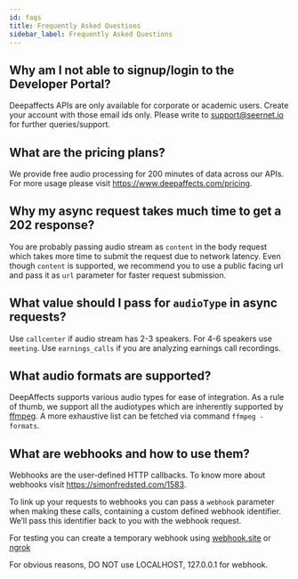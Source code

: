 ```yaml
---
id: faqs
title: Frequently Asked Questions
sidebar_label: Frequently Asked Questions
---
```


## Why am I not able to signup/login to the Developer Portal?

Deepaffects APIs are only available for corporate or academic users. Create your account with those email ids only. Please write to support@seernet.io for further queries/support.


## What are the pricing plans?

We provide free audio processing for 200 minutes of data across our APIs. For more usage please visit https://www.deepaffects.com/pricing.


## Why my async request takes much time to get a 202 response?

You are probably passing audio stream as `content` in the body request which takes more time to submit the request due to network latency. Even though `content` is supported, we recommend you to use a public facing url and pass it as `url` parameter for faster request submission.


## What value should I pass for `audioType` in async requests?

Use `callcenter` if audio stream has 2-3 speakers. For 4-6 speakers use `meeting`. Use `earnings_calls` if you are analyzing earnings call recordings.


## What audio formats are supported?

DeepAffects supports various audio types for ease of integration. As a rule of thumb, we support all the audiotypes which are inherently supported by [ffmpeg](https://trac.ffmpeg.org/wiki/audio%20types). A more exhaustive list can be fetched via command `ffmpeg -formats`.


## What are webhooks and how to use them?

Webhooks are the user-defined HTTP callbacks. To know more about webhooks visit https://simonfredsted.com/1583.

To link up your requests to webhooks you can pass a `webhook` parameter when making these calls, containing a custom defined webhook identifier. We’ll pass this identifier back to you with the webhook request.

For testing you can create a temporary webhook using [webhook.site](https://webhook.site) or [ngrok](https://ngrok.com)

For obvious reasons, DO NOT use LOCALHOST, 127.0.0.1 for webhook.